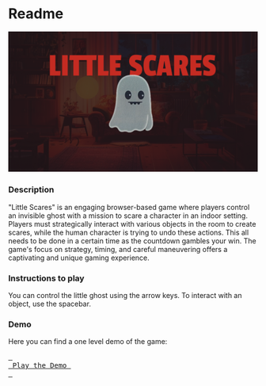 # Readme

![Little Scares Hero Img](./src/hero.png)


### Description

"Little Scares" is an engaging browser-based game where players control an invisible ghost with a mission to scare a character in an indoor setting. Players must strategically interact with various objects in the room to create scares, while the human character is trying to undo these actions. This all needs to be done in a certain time as the countdown gambles your win. The game's focus on strategy, timing, and careful maneuvering offers a captivating and unique gaming experience.


### Instructions to play

You can control the little ghost using the arrow keys. To interact with an object, use the spacebar.


### Demo

Here you can find a one level demo of the game:

[<kbd> <br> Play the Demo <br> </kbd>](https://gummiz.github.io/little-scares-game/)